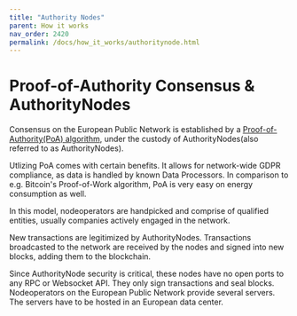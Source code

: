 ```yaml
---
title: "Authority Nodes"
parent: How it works
nav_order: 2420
permalink: /docs/how_it_works/authoritynode.html
---
```


# Proof-of-Authority Consensus & AuthorityNodes

Consensus on the European Public Network is established by a [Proof-of-Authority(PoA) algorithm](https://wiki.parity.io/Aura.html), under the custody of AuthorityNodes(also referred to as AuthorityNodes).

Utlizing PoA comes with certain benefits. It allows for network-wide GDPR compliance, as data is handled by known Data Processors. In comparison to e.g. Bitcoin's Proof-of-Work algorithm, PoA is very easy on energy consumption as well.

In this model, nodeoperators are handpicked and comprise of qualified entities, usually companies actively engaged in the network.

New transactions are legitimized by AuthorityNodes. Transactions broadcasted to the network are received by the nodes and signed into new blocks, adding them to the blockchain.

Since AuthorityNode security is critical, these nodes have no open ports to any RPC or Websocket API. They only sign transactions and seal blocks. Nodeoperators on the European Public Network provide several servers.
The servers have to be hosted in an European data center.
